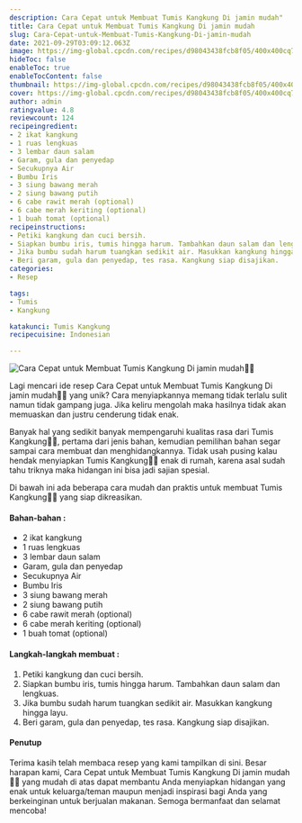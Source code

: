 ```yaml
---
description: Cara Cepat untuk Membuat Tumis Kangkung Di jamin mudah"
title: Cara Cepat untuk Membuat Tumis Kangkung Di jamin mudah
slug: Cara-Cepat-untuk-Membuat-Tumis-Kangkung-Di-jamin-mudah
date: 2021-09-29T03:09:12.063Z
image: https://img-global.cpcdn.com/recipes/d98043438fcb8f05/400x400cq70/photo.jpg
hideToc: false
enableToc: true
enableTocContent: false
thumbnail: https://img-global.cpcdn.com/recipes/d98043438fcb8f05/400x400cq70/photo.jpg
cover: https://img-global.cpcdn.com/recipes/d98043438fcb8f05/400x400cq70/photo.jpg
author: admin
ratingvalue: 4.8
reviewcount: 124
recipeingredient:
- 2 ikat kangkung
- 1 ruas lengkuas
- 3 lembar daun salam
- Garam, gula dan penyedap
- Secukupnya Air
- Bumbu Iris
- 3 siung bawang merah
- 2 siung bawang putih
- 6 cabe rawit merah (optional)
- 6 cabe merah keriting (optional)
- 1 buah tomat (optional)
recipeinstructions:
- Petiki kangkung dan cuci bersih.
- Siapkan bumbu iris, tumis hingga harum. Tambahkan daun salam dan lengkuas.
- Jika bumbu sudah harum tuangkan sedikit air. Masukkan kangkung hingga layu.
- Beri garam, gula dan penyedap, tes rasa. Kangkung siap disajikan.
categories:
- Resep

tags:
- Tumis
- Kangkung

katakunci: Tumis Kangkung
recipecuisine: Indonesian

---
```


![Cara Cepat untuk Membuat Tumis Kangkung Di jamin mudah👩‍🍳](https://img-global.cpcdn.com/recipes/d98043438fcb8f05/400x400cq70/photo.jpg)

Lagi mencari ide resep Cara Cepat untuk Membuat Tumis Kangkung Di jamin mudah👩‍🍳 yang unik? Cara menyiapkannya memang tidak terlalu sulit namun tidak gampang juga. Jika keliru mengolah maka hasilnya tidak akan memuaskan dan justru cenderung tidak enak.

Banyak hal yang sedikit banyak mempengaruhi kualitas rasa dari Tumis Kangkung👩‍🍳, pertama dari jenis bahan, kemudian pemilihan bahan segar sampai cara membuat dan menghidangkannya. Tidak usah pusing kalau hendak menyiapkan Tumis Kangkung👩‍🍳 enak di rumah, karena asal sudah tahu triknya maka hidangan ini bisa jadi sajian spesial.

Di bawah ini ada beberapa cara mudah dan praktis untuk membuat Tumis Kangkung👩‍🍳 yang siap dikreasikan.

<!--inarticleads1-->

#### Bahan-bahan :

- 2 ikat kangkung
- 1 ruas lengkuas
- 3 lembar daun salam
- Garam, gula dan penyedap
- Secukupnya Air
- Bumbu Iris
- 3 siung bawang merah
- 2 siung bawang putih
- 6 cabe rawit merah (optional)
- 6 cabe merah keriting (optional)
- 1 buah tomat (optional)

<!--inarticleads2-->

#### Langkah-langkah membuat :

1. Petiki kangkung dan cuci bersih.
1. Siapkan bumbu iris, tumis hingga harum. Tambahkan daun salam dan lengkuas.
1. Jika bumbu sudah harum tuangkan sedikit air. Masukkan kangkung hingga layu.
1. Beri garam, gula dan penyedap, tes rasa. Kangkung siap disajikan.

#### Penutup

Terima kasih telah membaca resep yang kami tampilkan di sini. Besar harapan kami, Cara Cepat untuk Membuat Tumis Kangkung Di jamin mudah👩‍🍳 yang mudah di atas dapat membantu Anda menyiapkan hidangan yang enak untuk keluarga/teman maupun menjadi inspirasi bagi Anda yang berkeinginan untuk berjualan makanan. Semoga bermanfaat dan selamat mencoba!